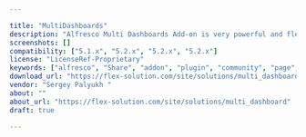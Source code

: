 ```yaml
---

title: "MultiDashboards"
description: "Alfresco Multi Dashboards Add-on is very powerful and flexible. It allows creating several dashboard pages for Alfresco sites, that allows to split and sort dashlets on different pages."
screenshots: []
compatibility: ["5.1.x", "5.2.x", "5.2.x", "5.2.x"]
license: "LicenseRef-Proprietary"
keywords: ["alfresco", "Share", "addon", "plugin", "community", "page", "multi-dashboards", "dashboards"]
download_url: "https://flex-solution.com/site/solutions/multi_dashboard"
vendor: "Sergey Palyukh ‌"
about: ""
about_url: "https://flex-solution.com/site/solutions/multi_dashboard"
draft: true

---
```

